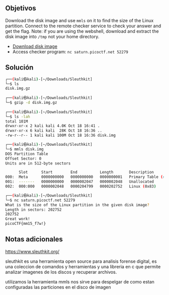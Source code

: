 ## Objetivos

Download the disk image and use `mmls` on it to find the size of the Linux partition. Connect to the remote checker service to check your answer and get the flag. Note: if you are using the webshell, download and extract the disk image into `/tmp` not your home directory.

-   [Download disk image](https://artifacts.picoctf.net/c/114/disk.img.gz)
-   Access checker program: `nc saturn.picoctf.net 52279`

## Solución 
```bash
┌──(kali㉿kali)-[~/Downloads/Sleuthkit]
└─$ ls
disk.img.gz
                                                                                                                   
┌──(kali㉿kali)-[~/Downloads/Sleuthkit]
└─$ gzip -d disk.img.gz                          
                                                                                                                   
┌──(kali㉿kali)-[~/Downloads/Sleuthkit]
└─$ ls -lah  
total 101M
drwxr-xr-x 2 kali kali 4.0K Oct 18 16:41 .
drwxr-xr-x 6 kali kali  28K Oct 18 16:36 ..
-rw-r--r-- 1 kali kali 100M Oct 18 16:36 disk.img

┌──(kali㉿kali)-[~/Downloads/Sleuthkit]
└─$ mmls disk.img 
DOS Partition Table
Offset Sector: 0
Units are in 512-byte sectors

      Slot      Start        End          Length       Description
000:  Meta      0000000000   0000000000   0000000001   Primary Table (#0)
001:  -------   0000000000   0000002047   0000002048   Unallocated
002:  000:000   0000002048   0000204799   0000202752   Linux (0x83)

┌──(kali㉿kali)-[~/Downloads/Sleuthkit]
└─$ nc saturn.picoctf.net 52279
What is the size of the Linux partition in the given disk image?
Length in sectors: 202752
202752
Great work!
picoCTF{mm15_f7w!}


```

## Notas adicionales 
https://www.sleuthkit.org/

sleuthkit es una herramienta open source para analisis forense digital, es una coleccion de comandos y herramientas y una libreria en c que permite analizar imagenes de los discos y recuperar archivos. 

utilizamos la herramienta mmls nos sirve para despelgar de como estan configuradas las particiones en el disco de imagen
